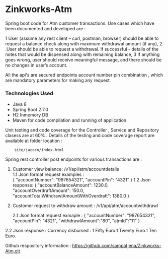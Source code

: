 # Zinkworks-Atm
Spring boot code for Atm customer transactions.
Use cases which have been documented and developed are :

1 User (assume any rest client – curl, postman, browser) should be able to request a balance
  check along with maximum withdrawal amount (if any),
2 .User should be able to request a withdrawal. If successful - details of the notes that would
  be dispensed along with remaining balance,
3 If anything goes wrong, user should receive meaningful message, and there should be no
  changes in user’s account.
  
 All the api's are secured endpoints account number pin combination , which are mandatory parameters for making any request.

### Technologies Used
- Java 8
- Spring Boot 2.7.0
- H2 Inmemory DB
- Maven for code compilation and running of application.

Unit testing and code coverage for the Controller , Service and Repository clasess are at 60% .
Details of the testing and code coverage report are available at folder location : 
	
		site/jacoco/index.html

Spring rest controller post endpoints for various transactions are :
1. Customer view balance: /v1/api/atm/accountdetails                     
  1.1 Json format request  examples :                             
  	{
		"accountNumber": "987654321",
		"accountPin": "4321"
     }
  1.2 Json response:
 	{
		"accountBalanceAmount": 1230.0,
		"accountOverdraftAmount": 150.0,
		"accountTotalWithdrawlAmountWithOverdraft": 1380.0
    } 
   
2. Customer request to withdraw amount : /v1/api/atm/accountwithdrawl

	2.1 Json format request exmaple :
	{
		"accountNumber": "987654321",
		"accountPin": "4321",
		"withdrawlAmount":"80",
		"atmId":"11"
    }
  
  2.2 Json response :
     Currency disbursed : 1 Fifty Euro.1 Twenty Euro.1 Ten Euro.

Github respository information : https://github.com/sampatjena/Zinkworks-Atm.git



